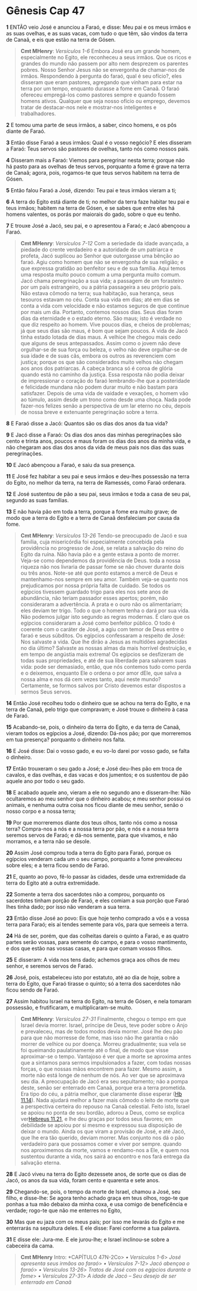 # Gênesis Cap 47

**1** 	ENTÃO veio José e anunciou a Faraó, e disse: Meu pai e os meus irmãos e as suas ovelhas, e as suas vacas, com tudo o que têm, são vindos da terra de Canaã, e eis que estão na terra de Gósen.

> **Cmt MHenry**: *Versículos 1-6* Embora José era um grande homem, especialmente no Egito, ele reconheceu a seus irmãos. Que os ricos e grandes do mundo não passem por alto nem desprezem os parentes pobres. Nosso Senhor Jesus não se envergonha de chamar-nos de irmãos. Respondendo à pergunta do faraó, qual é seu ofício?, eles disseram que eram pastores, agregando que vinham para estar na terra por um tempo, enquanto durasse a fome em Canaã. O faraó ofereceu empregá-los como pastores sempre e quando fossem homens ativos. Qualquer que seja nosso ofício ou emprego, devemos tratar de destacar-nos nele e mostrar-nos inteligentes e trabalhadores.

**2** 	E tomou uma parte de seus irmãos, a saber, cinco homens, e os pôs diante de Faraó.

**3** 	Então disse Faraó a seus irmãos: Qual é o vosso negócio? E eles disseram a Faraó: Teus servos são pastores de ovelhas, tanto nós como nossos pais.

**4** 	Disseram mais a Faraó: Viemos para peregrinar nesta terra; porque não há pasto para as ovelhas de teus servos, porquanto a fome é grave na terra de Canaã; agora, pois, rogamos-te que teus servos habitem na terra de Gósen.

**5** 	Então falou Faraó a José, dizendo: Teu pai e teus irmãos vieram a ti;

**6** 	A terra do Egito está diante de ti; no melhor da terra faze habitar teu pai e teus irmãos; habitem na terra de Gósen, e se sabes que entre eles há homens valentes, os porás por maiorais do gado, sobre o que eu tenho.

**7** 	E trouxe José a Jacó, seu pai, e o apresentou a Faraó; e Jacó abençoou a Faraó.

> **Cmt MHenry**: *Versículos 7-12* Com a seriedade da idade avançada, a piedade do crente verdadeiro e a autoridade de um patriarca e profeta, Jacó suplicou ao Senhor que outorgasse uma bênção ao faraó. Agiu como homem que não se envergonha de sua religião; e que expressa gratidão ao benfeitor seu e de sua família. Aqui temos uma resposta muito pouco comum a uma pergunta muito comum. Jacó chama peregrinação a sua vida; a passagem de um forasteiro por um país estrangeiro, ou a pátria passageira a seu próprio país. Não estava cômodo na terra; sua habitação, sua herança, seus tesouros estavam no céu. Conta sua vida em dias; até em dias se conta a vida com velocidade e não estamos seguros de que continue por mais um dia. Portanto, contemos nossos dias. Seus dias foram dias da eternidade e o estado eterno. São maus; isto é verdade no que diz respeito ao homem. Vive poucos dias, e cheios de problemas; já que seus dias são maus, é bom que sejam poucos. A vida de Jacó tinha estado lotada de dias maus. A velhice lhe chegou mais cedo que alguns de seus antepassados. Assim como o jovem não deve orgulhar-se de sua força ou beleza, o velho não deve orgulhar-se de sua idade e de suas cãs, embora os outros as reverenciem com justiça; porque os que são considerados muito velhos não chegam aos anos dos patriarcas. A cabeça branca só é coroa de glória quando está no caminho da justiça. Essa resposta não podia deixar de impressionar o coração do faraó lembrando-lhe que a posteridade e felicidade mundana não podem durar muito e não bastam para satisfazer. Depois de uma vida de vaidade e vexações, o homem vão ao túmulo, assim desde um trono como desde uma choça. Nada pode fazer-nos felizes senão a perspectiva de um lar eterno no céu, depois de nossa breve e extenuante peregrinação sobre a terra.

**8** 	E Faraó disse a Jacó: Quantos são os dias dos anos da tua vida?

**9** 	E Jacó disse a Faraó: Os dias dos anos das minhas peregrinações são cento e trinta anos, poucos e maus foram os dias dos anos da minha vida, e não chegaram aos dias dos anos da vida de meus pais nos dias das suas peregrinações.

**10** 	E Jacó abençoou a Faraó, e saiu da sua presença.

**11** 	E José fez habitar a seu pai e seus irmãos e deu-lhes possessão na terra do Egito, no melhor da terra, na terra de Ramessés, como Faraó ordenara.

**12** 	E José sustentou de pão a seu pai, seus irmãos e toda a casa de seu pai, segundo as suas famílias.

**13** 	E não havia pão em toda a terra, porque a fome era muito grave; de modo que a terra do Egito e a terra de Canaã desfaleciam por causa da fome.

> **Cmt MHenry**: *Versículos 13-26* Tendo-se preocupado de Jacó e sua família, cuja misericórdia foi especialmente concebida pela providência no progresso de José, se relata a salvação do reino do Egito da ruína. Não havia pão e a gente estava a ponto de morrer. Veja-se como dependemos da providência de Deus. toda a nossa riqueza não nos livraria de passar fome se não chover durante dois ou três anos. Note-se até que ponto estamos a mercê de Deus e mantenhamo-nos sempre em seu amor. Também veja-se quanto nos prejudicamos por nossa própria falta de cuidado. Se todos os egípcios tivessem guardado trigo para eles nos sete anos de abundância, não teriam passador esses apertos; porém, não consideraram a advertência. A prata e o ouro não os alimentariam; eles deviam ter trigo. Todo o que o homem tenha o dará por sua vida. Não podemos julgar isto segundo as regras modernas. É claro que os egípcios consideraram a José como benfeitor público. O todo é coerente com o caráter de José, a agiu com temor de Deus entre o faraó e seus súbditos. Os egípcios confessaram a respeito de José: Nos salvaste a vida. Que lhe dirão a Jesus as multidões agradecidas no dia último? Salvaste as nossas almas da mais horrível destruição, e em tempo de angústia mais extrema! Os egípcios se desfizeram de todas suas propriedades, e até de sua liberdade para salvarem suas vida: pode ser demasiado, então, que nós contemos tudo como perda e o deixemos, enquanto Ele o ordena o por amor dEle, que salva a nossa alma e nos dá cem vezes tanto, aqui neste mundo? Certamente, se formos salvos por Cristo devemos estar dispostos a sermos Seus servos.

**14** 	Então José recolheu todo o dinheiro que se achou na terra do Egito, e na terra de Canaã, pelo trigo que compravam; e José trouxe o dinheiro à casa de Faraó.

**15** 	Acabando-se, pois, o dinheiro da terra do Egito, e da terra de Canaã, vieram todos os egípcios a José, dizendo: Dá-nos pão; por que morreremos em tua presença? porquanto o dinheiro nos falta.

**16** 	E José disse: Dai o vosso gado, e eu vo-lo darei por vosso gado, se falta o dinheiro.

**17** 	Então trouxeram o seu gado a José; e José deu-lhes pão em troca de cavalos, e das ovelhas, e das vacas e dos jumentos; e os sustentou de pão aquele ano por todo o seu gado.

**18** 	E acabado aquele ano, vieram a ele no segundo ano e disseram-lhe: Não ocultaremos ao meu senhor que o dinheiro acabou; e meu senhor possui os animais, e nenhuma outra coisa nos ficou diante de meu senhor, senão o nosso corpo e a nossa terra;

**19** 	Por que morreremos diante dos teus olhos, tanto nós como a nossa terra? Compra-nos a nós e a nossa terra por pão, e nós e a nossa terra seremos servos de Faraó; e dá-nos semente, para que vivamos, e não morramos, e a terra não se desole.

**20** 	Assim José comprou toda a terra do Egito para Faraó, porque os egípcios venderam cada um o seu campo, porquanto a fome prevaleceu sobre eles; e a terra ficou sendo de Faraó.

**21** 	E, quanto ao povo, fê-lo passar às cidades, desde uma extremidade da terra do Egito até a outra extremidade.

**22** 	Somente a terra dos sacerdotes não a comprou, porquanto os sacerdotes tinham porção de Faraó, e eles comiam a sua porção que Faraó lhes tinha dado; por isso não venderam a sua terra.

**23** 	Então disse José ao povo: Eis que hoje tenho comprado a vós e a vossa terra para Faraó; eis aí tendes semente para vós, para que semeeis a terra.

**24** 	Há de ser, porém, que das colheitas dareis o quinto a Faraó, e as quatro partes serão vossas, para semente do campo, e para o vosso mantimento, e dos que estão nas vossas casas, e para que comam vossos filhos.

**25** 	E disseram: A vida nos tens dado; achemos graça aos olhos de meu senhor, e seremos servos de Faraó.

**26** 	José, pois, estabeleceu isto por estatuto, até ao dia de hoje, sobre a terra do Egito, que Faraó tirasse o quinto; só a terra dos sacerdotes não ficou sendo de Faraó.

**27** 	Assim habitou Israel na terra do Egito, na terra de Gósen, e nela tomaram possessão, e frutificaram, e multiplicaram-se muito.

> **Cmt MHenry**: *Versículos 27-31* Finalmente, chegou o tempo em que Israel devia morrer. Israel, príncipe de Deus, teve poder sobre o Anjo e prevaleceu, mas de todos modos devia morrer. José lhe deu pão para que não morresse de fome, mas isso não lhe garantia o não morrer de velhice ou por doença. Morreu gradualmente; sua vela se foi queimando paulatinamente até o final, de modo que visse aproximar-se o tempo. Vantajoso é ver que a morte se aproxima antes que a sintamos para sermos impulsionados a fazer, com todas nossas forças, o que nossas mãos encontrem para fazer. Mesmo assim, a morte não está longe de nenhum de nós. Ao ver que se aproximava seu dia. A preocupação de Jacó era seu sepultamento; não a pompa deste, senão ser enterrado em Canaã, porque era a terra prometida. Era tipo do céu, a pátria melhor, que claramente disse esperar ([Hb 11.14](../58N-Hb/11.md#14)). Nada ajudará melhor a fazer mais cômodo o leito de morte que a perspectiva certeira do repouso na Canaã celestial. Feito isto, Israel se apoiou no ponta de seu bordão, adorou a Deus, como se explica ver[Hebreus 11.21](../58N-Hb/11.md#21), e lhe deu graças por todos seus favores; em debilidade se apoiou por si mesmo e expressou sua disposição de deixar o mundo. Ainda os que viram a provisão de José, e até Jacó, que lhe era tão querido, deviam morrer. Mas conjunto nos dá o pão verdadeiro para que possamos comer e viver por sempre. quando nos aproximemos da morte, vamos e rendamo-nos a Ele, e quem nos sustentou durante a vida, nos sairá ao encontro e nos fará entrega da salvação eterna.

**28** 	E Jacó viveu na terra do Egito dezessete anos, de sorte que os dias de Jacó, os anos da sua vida, foram cento e quarenta e sete anos.

**29** 	Chegando-se, pois, o tempo da morte de Israel, chamou a José, seu filho, e disse-lhe: Se agora tenho achado graça em teus olhos, rogo-te que ponhas a tua mão debaixo da minha coxa, e usa comigo de beneficência e verdade; rogo-te que não me enterres no Egito,

**30** 	Mas que eu jaza com os meus pais; por isso me levarás do Egito e me enterrarás na sepultura deles. E ele disse: Farei conforme a tua palavra.

**31** 	E disse ele: Jura-me. E ele jurou-lhe; e Israel inclinou-se sobre a cabeceira da cama.


> **Cmt MHenry** Intro: *CAPÍTULO 47N-2Co> *• Versículos 1-6*> *José apresenta seus irmãos ao faraó*> *• Versículos 7-12*> *Jacó abençoa o faraó*> *• Versículos 13-26*> *Tratos de José com os egípcios durante a fome*> *• Versículos 27-31*> *A idade de Jacó – Seu desejo de ser enterrado em Canaã*